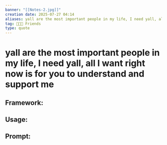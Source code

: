 ```yaml
---
banner: "[[Notes-2.jpg]]"
creation date: 2025-07-27 04:14
aliases: yall are the most important people in my life, I need yall, all I want right now is for you to understand and support me 
tag: 🧑‍🤝‍🧑 Friends
type: quote
---
```

# yall are the most important people in my life, I need yall, all I want right now is for you to understand and support me 

## Framework:


## Usage:


## Prompt:
> 


